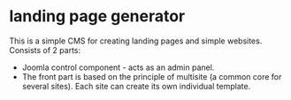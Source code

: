 # landing page generator

This is a simple CMS for creating landing pages and simple websites. Consists of 2 parts:

- Joomla control component - acts as an admin panel.
- The front part is based on the principle of multisite (a common core for several sites). Each site can create its own individual template.
